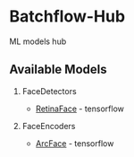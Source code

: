 # Batchflow-Hub

ML models hub 

## Available Models
1. FaceDetectors
    - [RetinaFace](retinaface/README.md) - tensorflow

2. FaceEncoders
    - [ArcFace](arcface/README.md) - tensorflow